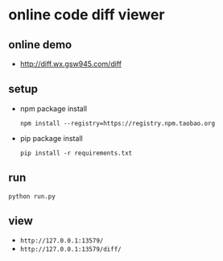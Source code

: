 # online code diff viewer

## online demo
- http://diff.wx.gsw945.com/diff

## setup
* npm package install
    ```
    npm install --registry=https://registry.npm.taobao.org
    ```
* pip package install
    ```
    pip install -r requirements.txt
    ```

## run
```
python run.py
```

## view
* `http://127.0.0.1:13579/`
* `http://127.0.0.1:13579/diff/`